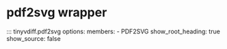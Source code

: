 # pdf2svg wrapper

::: tinyvdiff.pdf2svg
    options:
      members:
        - PDF2SVG
      show_root_heading: true
      show_source: false
